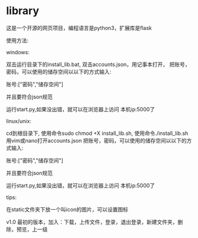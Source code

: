 # library
这是一个开源的网页项目，编程语言是python3，扩展库是flask

使用方法:

windows:

双击运行目录下的install_lib.bat,
双击accounts.json，用记事本打开，
把账号，密码，可以使用的储存空间以以下的方式输入:

账号:["密码","储存空间"]

并且要符合json规范

运行start.py,如果没出错，就可以在浏览器上访问  本机ip:5000了

linux/unix:

cd到根目录下,
使用命令sudo chmod +X install_lib.sh,
使用命令./install_lib.sh
用vim或nano打开accounts.json
把账号，密码，可以使用的储存空间以以下的方式输入:

账号:["密码","储存空间"]

并且要符合json规范

运行start.py,如果没出错，就可以在浏览器上访问  本机ip:5000了

tips:

在static文件夹下放一个叫icon的图片，可以设置图标

v1.0 最初的版本，加入：下载，上传文件，登录，退出登录，新建文件夹，删除，预览，上一级
